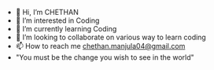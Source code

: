 - 👋 Hi, I’m CHETHAN
- 👀 I’m interested in Coding
- 🌱 I’m currently learning Coding
- 💞️ I’m looking to collaborate on various way to learn coding
- 📫 How to reach me chethan.manjula04@gmail.com
- "You must be the change you wish to see in the world"
<!---
chethan2407/chethan2407 is a ✨ special ✨ repository because its `README.md` (this file) appears on your GitHub profile.
You can click the Preview link to take a look at your changes.
--->
